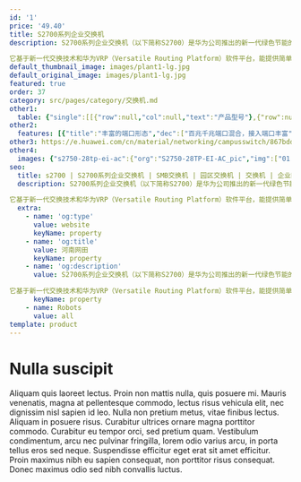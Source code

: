 ```yaml
---
id: '1'
price: '49.40'
title: S2700系列企业交换机
description: S2700系列企业交换机（以下简称S2700）是华为公司推出的新一代绿色节能的以太智能百兆接入交换机。

它基于新一代交换技术和华为VRP（Versatile Routing Platform）软件平台，能提供简单便利的安装维护手段， 同时融合了灵活的网络部署、完备的安全和QoS控制策略、绿色环保等先进技术，可满足以太网多业务承载和 接入需要，助力企业用户搭建面向未来的IT网络。
default_thumbnail_image: images/plant1-lg.jpg
default_original_image: images/plant1-lg.jpg
featured: true
order: 37
category: src/pages/category/交换机.md
other1: 
  table: {"single":[[{"row":null,"col":null,"text":"产品型号"},{"row":null,"col":null,"text":"S2700-9TP-SI-AC"},{"row":null,"col":null,"text":"S2700-26TP-PWR-EI"},{"row":null,"col":null,"text":"S2710-52P-SI-AC"}],[{"row":null,"col":null,"text":"交换容量"},{"row":null,"col":null,"text":"32Gbps"},{"row":null,"col":null,"text":"32Gbps"},{"row":null,"col":null,"text":"32Gbps"}],[{"row":null,"col":null,"text":"包转发率"},{"row":null,"col":null,"text":"2.7Mpps"},{"row":null,"col":null,"text":"6.6Mpps"},{"row":null,"col":null,"text":"17.7Mpps"}],[{"row":null,"col":null,"text":"固定端口"},{"row":null,"col":null,"text":"下行8个百兆端口\n上行1个10/100/1000Base-T以太网端口，1个复用的千兆Combo SFP"},{"row":null,"col":null,"text":"下行24个百兆端口，支持PoE+\n上行2个10/100/1000Base-T以太网端口，2个复用的千兆Combo SFP"},{"row":null,"col":null,"text":"下行48个百兆端口\n上行4个千兆端口"}],[{"row":null,"col":null,"text":"MAC特性"},{"row":null,"col":null,"text":"支持8K MAC地址表\n支持删除动态MAC地址\n支持MAC地址老化时间可配置\n支持黑洞MAC地址　"},{"row":null,"col":null,"text":"支持8K MAC地址表\n支持删除动态MAC地址\n支持MAC地址老化时间可配置\n支持基于端口的MAC 地址学习使能控制\n支持黑洞MAC地址"},{"row":null,"col":null,"text":"支持8K MAC地址表\n支持删除动态MAC地址\n支持MAC地址老化时间可配置\n支持黑洞MAC地址　"}],[{"row":null,"col":null,"text":"VLAN特性"},{"row":null,"col":null,"text":"支持IEEE 802.1Q(VLAN)，整机支持4K个VLAN 支持基于端口的VLAN　　"},{"row":null,"col":null,"text":"支持IEEE 802.1Q(VLAN)，整机支持4K个VLAN\n支持基于端口的VLAN\n支持基于MAC地址的VLAN\n支持基于端口的QinQ"},{"row":null,"col":null,"text":"支持IEEE 802.1Q(VLAN)，整机支持4K个VLAN\n支持基于端口的VLAN　　"}],[{"row":null,"col":null,"text":"IP路由"},{"row":null,"col":"3","text":"静态路由"}],[{"row":null,"col":null,"text":"互通性"},{"row":null,"col":"3","text":"VBST基于VLAN生成树协议（和PVST/PVST+/RPVST互通）\nLNP链路类型协商协议（和DTP相似功能）\nVCMP VLAN集中管理协议（和VTP相似功能）详细的互联互通认证与报告，请访问这里。"}]]}
other2:
  features: [{"title":"丰富的端口形态","dec":["百兆千兆端口混合，接入端口丰富"]},{"title":"智能堆叠","dec":["iStack智能堆叠提升交换机可靠性、可扩展性，堆叠后的逻辑系统可统一配置管理，大大降低系统运维的成本"]},{"title":"静音节能","dec":["支持端口低耗电闲置模式，大幅降低功耗；采用无风扇静音设计，降低整机功耗，同时让您免除噪音的烦扰"]}]
other3: https://e.huawei.com/cn/material/networking/campusswitch/867bdde7ea9d4ce38ccc5336d312740e
other4:
  images: {"s2750-28tp-ei-ac":{"org":"S2750-28TP-EI-AC_pic","img":["01.png","02.png","03.png","04.png","07.png","08.png"]}}
seo:
  title: s2700 | S2700系列企业交换机 | SMB交换机 | 园区交换机 | 交换机 | 企业网络
  description: S2700系列企业交换机（以下简称S2700）是华为公司推出的新一代绿色节能的以太智能百兆接入交换机。

它基于新一代交换技术和华为VRP（Versatile Routing Platform）软件平台，能提供简单便利的安装维护手段， 同时融合了灵活的网络部署、完备的安全和QoS控制策略、绿色环保等先进技术，可满足以太网多业务承载和 接入需要，助力企业用户搭建面向未来的IT网络。
  extra:
    - name: 'og:type'
      value: website
      keyName: property
    - name: 'og:title'
      value: 河南网田
      keyName: property
    - name: 'og:description'
      value: S2700系列企业交换机（以下简称S2700）是华为公司推出的新一代绿色节能的以太智能百兆接入交换机。

它基于新一代交换技术和华为VRP（Versatile Routing Platform）软件平台，能提供简单便利的安装维护手段， 同时融合了灵活的网络部署、完备的安全和QoS控制策略、绿色环保等先进技术，可满足以太网多业务承载和 接入需要，助力企业用户搭建面向未来的IT网络。
      keyName: property
    - name: Robots
      value: all
template: product
---
```


# Nulla suscipit

Aliquam quis laoreet lectus. Proin non mattis nulla, quis posuere mi. Mauris venenatis, magna at pellentesque commodo, lectus risus vehicula elit, nec dignissim nisl sapien id leo. Nulla non pretium metus, vitae finibus lectus. Aliquam in posuere risus. Curabitur ultrices ornare magna porttitor commodo. Curabitur eu tempor orci, sed pretium quam. Vestibulum condimentum, arcu nec pulvinar fringilla, lorem odio varius arcu, in porta tellus eros sed neque. Suspendisse efficitur eget erat sit amet efficitur. Proin maximus nibh eu sapien consequat, non porttitor risus consequat. Donec maximus odio sed nibh convallis luctus.